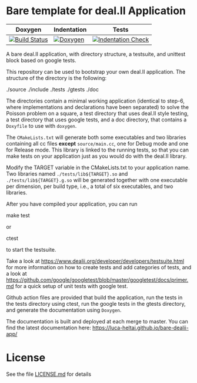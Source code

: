 Bare template for deal.II Application
=====================================

| Doxygen | Indentation | Tests |
|----------|-------------|-------|
| [![Build Status](https://github.com/luca-heltai/bare-dealii-app/actions/workflows/tests.yml/badge.svg "Build Status")](https://github.com/luca-heltai/bare-dealii-app/actions/workflows/tests.yml) | [![Doxygen](https://github.com/luca-heltai/bare-dealii-app/actions/workflows/doxygen.yml/badge.svg "Doxygen")](https://github.com/luca-heltai/bare-dealii-app/actions/workflows/doxygen.yml) | [![Indentation Check](https://github.com/luca-heltai/bare-dealii-app/actions/workflows/indentation.yml/badge.svg "Indentation Check")](https://github.com/luca-heltai/bare-dealii-app/actions/workflows/indentation.yml) |

A bare deal.II application, with directory structure, a testsuite, and unittest
block based on google tests.

This repository can be used to bootstrap your own deal.II
application. The structure of the directory is the following:

 ./source
 ./include
 ./tests
 ./gtests
 ./doc

The directories contain a minimal working application (identical to step-6,
where implementations and declarations have been separated) to solve the Poisson
problem on a square, a test directory that uses deal.II style testing, a test
directory that uses google tests, and a doc directory, that contains a
`Doxyfile` to use with `doxygen`.

The `CMakeLists.txt` will generate both some executables and two libraries
containing all cc files **except** `source/main.cc`, one for Debug mode and one
for Release mode. This library is linked to the running tests, so that you can
make tests on your application just as you would do with the deal.II library.

Modify the TARGET variable in the CMakeLists.txt to your application name. Two
libraries named `./tests/lib${TARGET}.so` and `./tests/lib${TARGET}.g.so` will
be generated together with one executable per dimension, per build type, i.e., a
total of six executables, and two libraries.

After you have compiled your application, you can run

  make test

or

  ctest

to start the testsuite.

Take a look at
<https://www.dealii.org/developer/developers/testsuite.html> for more
information on how to create tests and add categories of tests, and a look at
<https://github.com/google/googletest/blob/master/googletest/docs/primer.md>
for a quick setup of unit tests with google test.

Github action files are provided that build the application, run the tests in
the tests directory using ctest, run the google tests in the gtests directory,
and generate the documentation using `Doxygen`.

The documentation is built and deployed at each merge to master. You can
find the latest documentation here:
<https://luca-heltai.github.io/bare-dealii-app/>

License
=======

See the file [LICENSE.md](./LICENSE.md) for details
